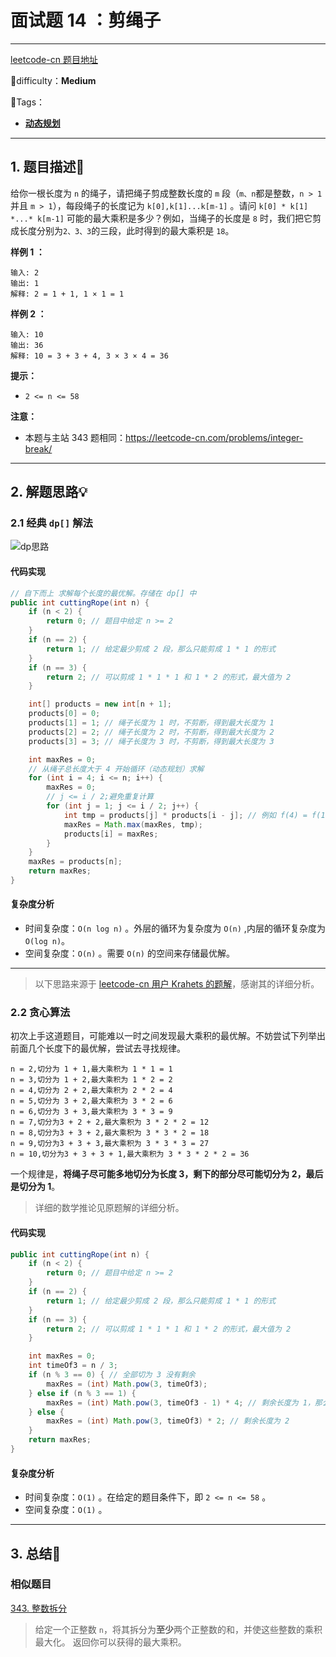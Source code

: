 # 面试题 14 ：剪绳子

---

[leetcode-cn 题目地址](https://leetcode-cn.com/problems/jian-sheng-zi-lcof/)

📗difficulty：**Medium**	

🎯Tags：

+ **[动态规划](https://leetcode-cn.com/tag/dynamic-programming/)**
---

## 1. 题目描述📃

 给你一根长度为 `n` 的绳子，请把绳子剪成整数长度的 `m` 段（`m、n`都是整数，`n > 1` 并且 `m > 1`），每段绳子的长度记为 `k[0],k[1]...k[m-1]` 。请问 `k[0] * k[1] *...* k[m-1]` 可能的最大乘积是多少？例如，当绳子的长度是 `8` 时，我们把它剪成长度分别为`2、3、3`的三段，此时得到的最大乘积是 `18`。

**样例 1 ：**

```
输入: 2
输出: 1
解释: 2 = 1 + 1, 1 × 1 = 1
```



**样例 2 ：**

```
输入: 10
输出: 36
解释: 10 = 3 + 3 + 4, 3 × 3 × 4 = 36
```



**提示：**

+ `2 <= n <= 58`



**注意：**

+ 本题与主站 343 题相同：https://leetcode-cn.com/problems/integer-break/



---

## 2. 解题思路💡

### 2.1 经典 `dp[]` 解法

![dp思路](https://assets.ryantech.ltd/20200719153540.png)



#### 代码实现

```java
// 自下而上 求解每个长度的最优解。存储在 dp[] 中
public int cuttingRope(int n) {
    if (n < 2) {
        return 0; // 题目中给定 n >= 2
    }
    if (n == 2) {
        return 1; // 给定最少剪成 2 段，那么只能剪成 1 * 1 的形式
    }
    if (n == 3) {
        return 2; // 可以剪成 1 * 1 * 1 和 1 * 2 的形式，最大值为 2
    }

    int[] products = new int[n + 1];
    products[0] = 0;
    products[1] = 1; // 绳子长度为 1 时，不剪断，得到最大长度为 1
    products[2] = 2; // 绳子长度为 2 时，不剪断，得到最大长度为 2
    products[3] = 3; // 绳子长度为 3 时，不剪断，得到最大长度为 3

    int maxRes = 0;
    // 从绳子总长度大于 4 开始循环（动态规划）求解
    for (int i = 4; i <= n; i++) {
        maxRes = 0;
        // j <= i / 2;避免重复计算
        for (int j = 1; j <= i / 2; j++) {
            int tmp = products[j] * products[i - j]; // 例如 f(4) = f(1) * f(4 - 1); f(4) = f(3) * f(1) 重复计算
            maxRes = Math.max(maxRes, tmp);
            products[i] = maxRes;
        }
    }
    maxRes = products[n];
    return maxRes;
}
```



#### 复杂度分析

+ 时间复杂度：`O(n log n)` 。外层的循环为复杂度为 `O(n)` ,内层的循环复杂度为 `O(log n)`。
+ 空间复杂度：`O(n)` 。需要 `O(n)` 的空间来存储最优解。

---

> 以下思路来源于 [leetcode-cn 用户 Krahets 的题解](https://leetcode-cn.com/problems/jian-sheng-zi-lcof/solution/mian-shi-ti-14-i-jian-sheng-zi-tan-xin-si-xiang-by/)，感谢其的详细分析。

### 2.2 贪心算法

初次上手这道题目，可能难以一时之间发现最大乘积的最优解。不妨尝试下列举出前面几个长度下的最优解，尝试去寻找规律。

```
n = 2,切分为 1 + 1,最大乘积为 1 * 1 = 1
n = 3,切分为 1 + 2,最大乘积为 1 * 2 = 2
n = 4,切分为 2 + 2,最大乘积为 2 * 2 = 4
n = 5,切分为 3 + 2,最大乘积为 3 * 2 = 6
n = 6,切分为 3 + 3,最大乘积为 3 * 3 = 9
n = 7,切分为3 + 2 + 2,最大乘积为 3 * 2 * 2 = 12
n = 8,切分为3 + 3 + 2,最大乘积为 3 * 3 * 2 = 18
n = 9,切分为3 + 3 + 3,最大乘积为 3 * 3 * 3 = 27
n = 10,切分为3 + 3 + 3 + 1,最大乘积为 3 * 3 * 2 * 2 = 36
```

一个规律是，**将绳子尽可能多地切分为长度 3，剩下的部分尽可能切分为 2，最后是切分为 1**。

> 详细的数学推论见原题解的详细分析。

#### 代码实现

```java
public int cuttingRope(int n) {
    if (n < 2) {
        return 0; // 题目中给定 n >= 2
    }
    if (n == 2) {
        return 1; // 给定最少剪成 2 段，那么只能剪成 1 * 1 的形式
    }
    if (n == 3) {
        return 2; // 可以剪成 1 * 1 * 1 和 1 * 2 的形式，最大值为 2
    }

    int maxRes = 0;
    int timeOf3 = n / 3;
    if (n % 3 == 0) { // 全部切为 3 没有剩余
        maxRes = (int) Math.pow(3, timeOf3);
    } else if (n % 3 == 1) {
        maxRes = (int) Math.pow(3, timeOf3 - 1) * 4; // 剩余长度为 1，那么借一个 3，切分为 2 + 2
    } else {
        maxRes = (int) Math.pow(3, timeOf3) * 2; // 剩余长度为 2
    }
    return maxRes;
}
```



#### 复杂度分析

+ 时间复杂度：`O(1)` 。在给定的题目条件下，即 `2 <= n <= 58` 。
+ 空间复杂度：`O(1)` 。



---

## 3. 总结🎯

### 相似题目

[343. 整数拆分](https://leetcode-cn.com/problems/integer-break/)

> 给定一个正整数 `n`，将其拆分为**至少**两个正整数的和，并使这些整数的乘积最大化。 返回你可以获得的最大乘积。